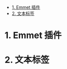 <!-- TOC -->

- [1. Emmet 插件](#1-emmet-插件)
- [2. 文本标签](#2-文本标签)

<!-- /TOC -->
# 1. Emmet 插件
# 2. 文本标签
